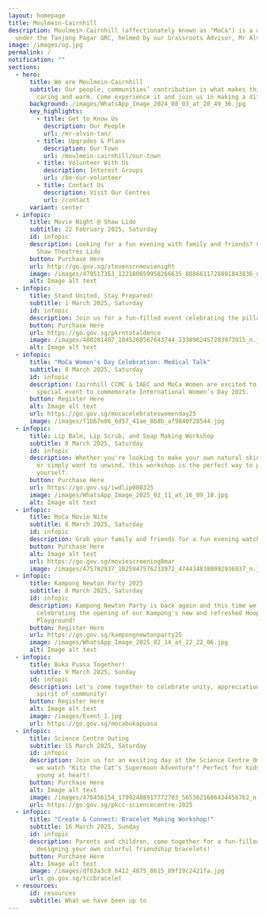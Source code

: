 ```yaml
---
layout: homepage
title: Moulmein-Cairnhill
description: Moulmein-Cairnhill (affectionately known as "MoCa") is a division
  under the Tanjong Pagar GRC, helmed by our Grassroots Advisor, Mr Alvin Tan.
image: /images/og.jpg
permalink: /
notification: ""
sections:
  - hero:
      title: We are Moulmein-Cairnhill
      subtitle: Our people, communities’ contribution is what makes this town special,
        caring and warm. Come experience it and join us in making a difference.
      background: /images/WhatsApp_Image_2024_08_03_at_20_49_36.jpg
      key_highlights:
        - title: Get to Know Us
          description: Our People
          url: /mr-alvin-tan/
        - title: Upgrades & Plans
          description: Our Town
          url: /moulmein-cairnhill/our-town
        - title: Volunteer With Us
          description: Interest Groups
          url: /be-our-volunteer
        - title: Contact Us
          description: Visit Our Centres
          url: /contact
      variant: center
  - infopic:
      title: Movie Night @ Shaw Lido
      subtitle: 22 February 2025, Saturday
      id: infopic
      description: Looking for a fun evening with family and friends? Come join us at
        Shaw Theatres Lido
      button: Purchase Here
      url: http://go.gov.sg/stevensrnmovienight
      image: /images/479517353_122180659958266635_8886611728891843836_n.jpg
      alt: Image alt text
  - infopic:
      title: Stand United, Stay Prepared!
      subtitle: 1 March 2025, Saturday
      id: infopic
      description: Join us for a fun-filled event celebrating the pillars of Total Defence.
      button: Purchase Here
      url: https://go.gov.sg/pkrntotaldence
      image: /images/480201407_1045260567643744_2338962457203973915_n.jpg
      alt: Image alt text
  - infopic:
      title: "MoCa Women's Day Celebration: Medical Talk"
      subtitle: 8 March 2025, Saturday
      id: infopic
      description: Cairnhill CCMC & IAEC and MoCa Women are excited to invite you to a
        special event to commemorate International Women’s Day 2025.
      button: Register Here
      alt: Image alt text
      url: https://go.gov.sg/mocacelebrateswomenday25
      image: /images/f1b67e06_6d57_41ae_8b8b_af9840f28544.jpg
  - infopic:
      title: Lip Balm, Lip Scrub, and Soap Making Workshop
      subtitle: 8 March 2025, Saturday
      id: infopic
      description: Whether you're looking to make your own natural skincare products
        or simply want to unwind, this workshop is the perfect way to pamper
        yourself.
      button: Purchase Here
      url: https://go.gov.sg/iwdlip080325
      image: /images/WhatsApp_Image_2025_02_11_at_16_09_18.jpg
      alt: Image alt text
  - infopic:
      title: MoCa Movie Nite
      subtitle: 8 March 2025, Saturday
      id: infopic
      description: Grab your family and friends for a fun evening watching Sing 2! Movie
      button: Purchase Here
      alt: Image alt text
      url: https://go.gov.sg/moviescreening8mar
      image: /images/475782937_1025947576233972_4744348380092936937_n.jpg
  - infopic:
      title: Kampong Newton Party 2025
      subtitle: 8 March 2025, Saturday
      id: infopic
      description: Kampong Newton Party is back again and this time we will be
        celebrating the opening of our Kampong's new and refreshed Hooper Road
        Playground!
      button: Register Here
      url: https://go.gov.sg/kampongnewtonparty25
      image: /images/WhatsApp_Image_2025_02_14_at_22_22_06.jpg
      alt: Image alt text
  - infopic:
      title: Buka Puasa Together!
      subtitle: 9 March 2025, Sunday
      id: infopic
      description: Let's come together to celebrate unity, appreciation, and the
        spirit of community!
      button: Register Here
      alt: Image alt text
      image: /images/Event_1.jpg
      url: https://go.gov.sg/mocabukapuasa
  - infopic:
      title: Science Centre Outing
      subtitle: 15 March 2025, Saturday
      id: infopic
      description: Join us for an exciting day at the Science Centre Omni-Theatre as
        we watch "Kitz the Cat’s Supermoon Adventure"! Perfect for kids and the
        young at heart!
      button: Purchase Here
      alt: Image alt text
      image: /images/476456154_17992488917772703_5653621686434456762_n.jpg
      url: https://go.gov.sg/pkcc-sciencecentre-2025
  - infopic:
      title: "Create & Connect: Bracelet Making Workshop!"
      subtitle: 16 March 2025, Sunday
      id: infopic
      description: Parents and children, come together for a fun-filled afternoon
        designing your own colorful friendship bracelets!
      button: Purchase Here
      alt: Image alt text
      image: /images/df63a3c8_6412_4875_8615_89f19c2421fa.jpg
      url: go.gov.sg/tccbracelet
  - resources:
      id: resources
      subtitle: What we have been up to
---
```

